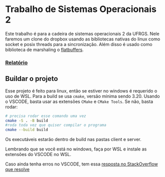 # Trabalho de Sistemas Operacionais 2

Este trabalho é para a cadeira de sistemas operacionais 2 da UFRGS.
Nele faremos um clone do dropbox usando as bibliotecas nativas do linux como socket e posix threads para a sincronização.
Além disso é usado como biblioteca de marshaling o [flatbuffers](https://flatbuffers.dev/).

### [Relatório](https://docs.google.com/document/d/1-ptL4HAKw9wUs0s0x6USNVZ0HPW01sTw8iaXfZs3zEs/edit?usp=sharing)

## Buildar o projeto
Esse projeto é feito para linux, então se estiver no windows é requerido o uso de WSL.
Para a build se usa `cmake`, versão mínima sendo 3.20.
Usando o VSCODE, basta usar as extensões `CMake` e `CMake Tools`. Se não, basta rodar:

```bash
# precisa rodar esse comando uma vez
cmake -S . -B build 
#roda toda vez que quiser compilar o programa
cmake --build build
```

Os executáveis estarão dentro de build nas pastas client e server.

Lembrando que se você está no windows, faça por WSL e instale as extensões do VSCODE no WSL.

Caso ainda tenha erros no VSCODE, tem essa [resposta no StackOverflow que resolve](https://stackoverflow.com/a/71115284)
